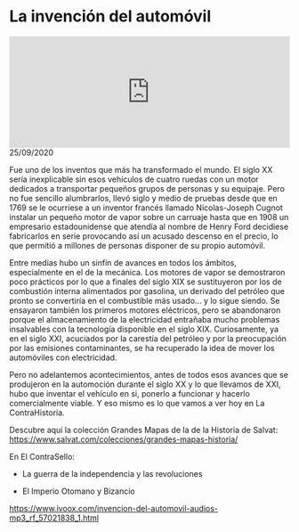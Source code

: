 # La invención del automóvil
<iframe id='audio_88903085' frameborder='0' allowfullscreen='' scrolling='no' height='200' style='width:100%;' src='https://www.ivoox.com/player_ej_57021838_6_1.html' loading='lazy'></iframe>25/09/2020

Fue uno de los inventos que más ha transformado el mundo. El siglo XX sería inexplicable sin esos vehículos de cuatro ruedas con un motor dedicados a transportar pequeños grupos de personas y su equipaje. Pero no fue sencillo alumbrarlos, llevó siglo y medio de pruebas desde que en 1769 se le ocurriese a un inventor francés llamado Nicolas-Joseph Cugnot instalar un pequeño motor de vapor sobre un carruaje hasta que en 1908 un empresario estadounidense que atendía al nombre de Henry Ford decidiese fabricarlos en serie provocando así un acusado descenso en el precio, lo que permitió a millones de personas disponer de su propio automóvil. 

 Entre medias hubo un sinfín de avances en todos los ámbitos, especialmente en el de la mecánica. Los motores de vapor se demostraron poco prácticos por lo que a finales del siglo XIX se sustituyeron por los de combustión interna alimentados por gasolina, un derivado del petróleo que pronto se convertiría en el combustible más usado... y lo sigue siendo. Se ensayaron también los primeros motores eléctricos, pero se abandonaron porque el almacenamiento de la electricidad entrañaba mucho problemas insalvables con la tecnología disponible en el siglo XIX. Curiosamente, ya en el siglo XXI, acuciados por la carestía del petróleo y por la preocupación por las emisiones contaminantes, se ha recuperado la idea de mover los automóviles con electricidad. 

 Pero no adelantemos acontecimientos, antes de todos esos avances que se produjeron en la automoción durante el siglo XX y lo que llevamos de XXI, hubo que inventar el vehículo en si, ponerlo a funcionar y hacerlo comercialmente viable. Y eso mismo es lo que vamos a ver hoy en La ContraHistoria. 

 Descubre aquí la colección Grandes Mapas de la de la Historia de Salvat: https://www.salvat.com/colecciones/grandes-mapas-historia/   

 En El ContraSello:

 - La guerra de la independencia y las revoluciones

 - El Imperio Otomano y Bizancio 

 

https://www.ivoox.com/invencion-del-automovil-audios-mp3_rf_57021838_1.html
